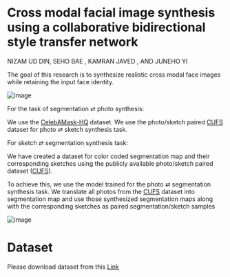 
# Cross modal facial image synthesis using a collaborative bidirectional style transfer network


NIZAM UD DIN, SEHO BAE
, KAMRAN JAVED
, AND JUNEHO YI



The goal of this research is to synthesize realistic cross modal face images while retaining the input face identity.


![image](https://user-images.githubusercontent.com/27881319/171996834-788745d9-def8-4c90-8e4a-a100b9808ba9.png)



For the task of segmentation ⇄ photo synthesis:

We use the [CelebAMask-HQ](http://mmlab.ie.cuhk.edu.hk/archive/facesketch.html) dataset. We use the photo/sketch paired [CUFS](http://mmlab.ie.cuhk.edu.hk/archive/facesketch.html) dataset for photo ⇄ sketch synthesis task.

For sketch ⇄ segmentation synthesis task:

We have created a dataset for color coded segmentation map and their corresponding sketches using the publicly available photo/sketch paired dataset ([CUFS](http://mmlab.ie.cuhk.edu.hk/archive/facesketch.html)). 

To achieve this, we use the model trained for the photo ⇄ segmentation synthesis task. We translate all photos from the [CUFS](http://mmlab.ie.cuhk.edu.hk/archive/facesketch.html) dataset into segmentation map and use those synthesized segmentation maps along with the corresponding sketches as paired segmentation/sketch samples 

![image](https://user-images.githubusercontent.com/27881319/172046393-5b76741a-0191-4e3d-906e-bf2565186f49.png)

# Dataset


Please download dataset from this [Link](https://drive.google.com/file/d/1hREPCOkFuxKd0svRsFgH-gb5XSSBT0Qv/view?usp=sharing)
